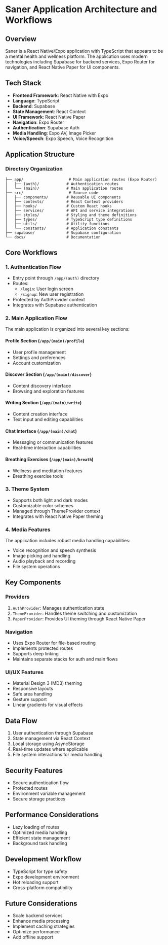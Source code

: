 # Saner Application Architecture and Workflows

## Overview
Saner is a React Native/Expo application with TypeScript that appears to be a mental health and wellness platform. The application uses modern technologies including Supabase for backend services, Expo Router for navigation, and React Native Paper for UI components.

## Tech Stack
- **Frontend Framework**: React Native with Expo
- **Language**: TypeScript
- **Backend**: Supabase
- **State Management**: React Context
- **UI Framework**: React Native Paper
- **Navigation**: Expo Router
- **Authentication**: Supabase Auth
- **Media Handling**: Expo AV, Image Picker
- **Voice/Speech**: Expo Speech, Voice Recognition

## Application Structure

### Directory Organization
```
├── app/                    # Main application routes (Expo Router)
│   ├── (auth)/            # Authentication routes
│   └── (main)/            # Main application routes
├── src/                    # Source code
│   ├── components/        # Reusable UI components
│   ├── contexts/          # React Context providers
│   ├── hooks/             # Custom React hooks
│   ├── services/          # API and service integrations
│   ├── styles/            # Styling and theme definitions
│   ├── types/             # TypeScript type definitions
│   ├── utils/             # Utility functions
│   └── constants/         # Application constants
├── supabase/              # Supabase configuration
└── docs/                  # Documentation
```

## Core Workflows

### 1. Authentication Flow
- Entry point through `/app/(auth)` directory
- Routes:
  - `/login`: User login screen
  - `/signup`: New user registration
- Protected by AuthProvider context
- Integrates with Supabase authentication

### 2. Main Application Flow
The main application is organized into several key sections:

#### Profile Section (`/app/(main)/profile`)
- User profile management
- Settings and preferences
- Account customization

#### Discover Section (`/app/(main)/discover`)
- Content discovery interface
- Browsing and exploration features

#### Writing Section (`/app/(main)/write`)
- Content creation interface
- Text input and editing capabilities

#### Chat Interface (`/app/(main)/chat`)
- Messaging or communication features
- Real-time interaction capabilities

#### Breathing Exercises (`/app/(main)/breath`)
- Wellness and meditation features
- Breathing exercise tools

### 3. Theme System
- Supports both light and dark modes
- Customizable color schemes
- Managed through ThemeProvider context
- Integrates with React Native Paper theming

### 4. Media Features
The application includes robust media handling capabilities:
- Voice recognition and speech synthesis
- Image picking and handling
- Audio playback and recording
- File system operations

## Key Components

### Providers
1. `AuthProvider`: Manages authentication state
2. `ThemeProvider`: Handles theme switching and customization
3. `PaperProvider`: Provides UI theming through React Native Paper

### Navigation
- Uses Expo Router for file-based routing
- Implements protected routes
- Supports deep linking
- Maintains separate stacks for auth and main flows

### UI/UX Features
- Material Design 3 (MD3) theming
- Responsive layouts
- Safe area handling
- Gesture support
- Linear gradients for visual effects

## Data Flow
1. User authentication through Supabase
2. State management via React Context
3. Local storage using AsyncStorage
4. Real-time updates where applicable
5. File system interactions for media handling

## Security Features
- Secure authentication flow
- Protected routes
- Environment variable management
- Secure storage practices

## Performance Considerations
- Lazy loading of routes
- Optimized media handling
- Efficient state management
- Background task handling

## Development Workflow
- TypeScript for type safety
- Expo development environment
- Hot reloading support
- Cross-platform compatibility

## Future Considerations
- Scale backend services
- Enhance media processing
- Implement caching strategies
- Optimize performance
- Add offline support 